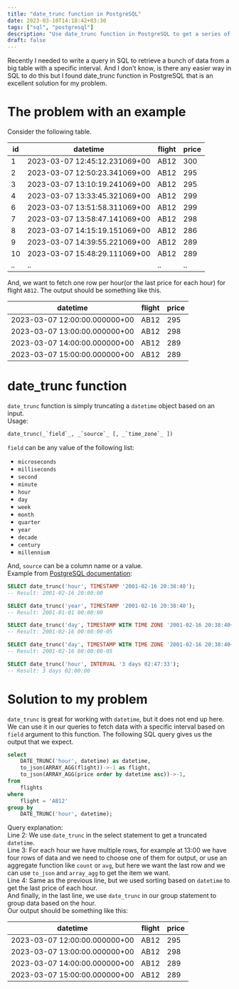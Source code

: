 ```yaml
---
title: "date_trunc function in PostgreSQL"
date: 2023-03-10T14:18:42+03:30
tags: ["sql", "postgresql"]
description: "Use date_trunc function in PostgreSQL to get a series of data based on a specific interval."
draft: false
---
```

Recently I needed to write a query in SQL to retrieve a bunch of data from a big table with a specific interval. And I don't know, is there any easier way in SQL to do this but I found date_trunc function in PostgreSQL that is an excellent solution for my problem.
# The problem with an example

Consider the following table.

|id |datetime |flight |price |
|---|---|---|---|
|1 |2023-03-07 12:45:12.231069+00 |AB12|300 |
|2 |2023-03-07 12:50:23.341069+00 |AB12|295 |
|3 |2023-03-07 13:10:19.241069+00 |AB12|295 |
|4 |2023-03-07 13:33:45.321069+00 |AB12|299 |
|6 |2023-03-07 13:51:58.311069+00 |AB12|299 |
|7 |2023-03-07 13:58:47.141069+00 |AB12|298 |
|8 |2023-03-07 14:15:19.151069+00 |AB12|286 |
|9 |2023-03-07 14:39:55.221069+00 |AB12|289 |
|10 |2023-03-07 15:48:29.111069+00 |AB12|289 |
|.. |.. |.. |.. |

And, we want to fetch one row per hour(or the last price for each hour) for flight `AB12`.
The output should be something like this.

|datetime |flight |price |
|---|---|---|
|2023-03-07 12:00:00.000000+00 |AB12|295 |
|2023-03-07 13:00:00.000000+00 |AB12|298 |
|2023-03-07 14:00:00.000000+00 |AB12|289 |
|2023-03-07 15:00:00.000000+00 |AB12|289 |

# date_trunc function

`date_trunc` function is simply truncating a `datetime` object based on an input.  
Usage:
```sql
date_trunc(_`field`_, _`source`_ [, _`time_zone`_ ])
```

`field` can be any value of the following list:
- `microseconds`
- `milliseconds`
- `second`
- `minute`
- `hour`
- `day`
- `week`
- `month`
- `quarter`
- `year`
- `decade`
- `century`
- `millennium`

And, `source` can be a column name or a value.  
Example from [PostgreSQL documentation](https://www.postgresql.org/docs/current/functions-datetime.html#FUNCTIONS-DATETIME-TRUNC):
```sql
SELECT date_trunc('hour', TIMESTAMP '2001-02-16 20:38:40');
-- Result: 2001-02-16 20:00:00

SELECT date_trunc('year', TIMESTAMP '2001-02-16 20:38:40');
-- Result: 2001-01-01 00:00:00

SELECT date_trunc('day', TIMESTAMP WITH TIME ZONE '2001-02-16 20:38:40+00');
-- Result: 2001-02-16 00:00:00-05

SELECT date_trunc('day', TIMESTAMP WITH TIME ZONE '2001-02-16 20:38:40+00', 'Australia/Sydney');
-- Result: 2001-02-16 08:00:00-05

SELECT date_trunc('hour', INTERVAL '3 days 02:47:33');
-- Result: 3 days 02:00:00
```
# Solution to my problem

`date_trunc` is great for working with `datetime`, but it does not end up here. We can use it in our queries to fetch data with a specific interval based on `field` argument to this function.
The following SQL query gives us the output that we expect.
```sql
select
    DATE_TRUNC('hour', datetime) as datetime,
	to_json(ARRAY_AGG(flight))->-1 as flight,
    to_json(ARRAY_AGG(price order by datetime asc))->-1,
from
    flights
where
    flight = 'AB12'
group by
    DATE_TRUNC('hour', datetime);
```
Query explanation:  
Line 2: We use `date_trunc` in the select statement to get a truncated `datetime`.  
Line 3: For each hour we have multiple rows, for example at 13:00 we have four rows of data and we need to choose one of them for output, or use an aggregate function like `count` or `avg`, but here we want the last row and we can use `to_json` and `array_agg` to get the item we want.  
Line 4: Same as the previous line, but we used sorting based on `datetime` to get the last price of each hour.  
And finally, in the last line, we use `date_trunc` in our group statement to group data based on the hour.  
Our output should be something like this:

|datetime |flight |price |
|---|---|---|
|2023-03-07 12:00:00.000000+00 |AB12|295 |
|2023-03-07 13:00:00.000000+00 |AB12|298 |
|2023-03-07 14:00:00.000000+00 |AB12|289 |
|2023-03-07 15:00:00.000000+00 |AB12|289 |
